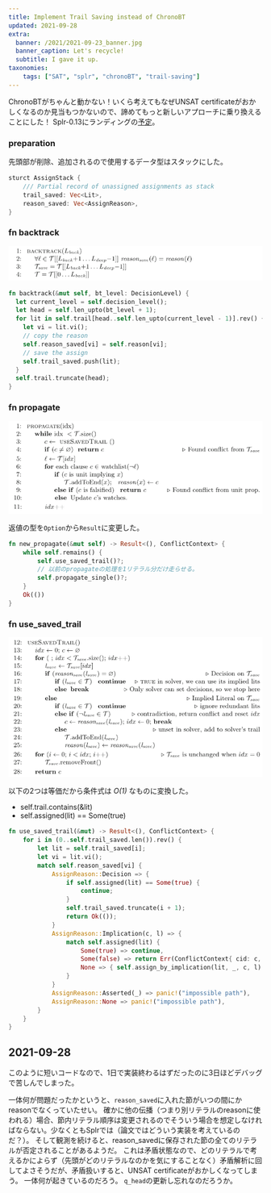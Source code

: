 ```yaml
---
title: Implement Trail Saving instead of ChronoBT
updated: 2021-09-28
extra:
  banner: /2021/2021-09-23_banner.jpg
  banner_caption: Let's recycle!
  subtitle: I gave it up.
taxonomies:
    tags: ["SAT", "splr", "chronoBT", "trail-saving"]
---
```

ChronoBTがちゃんと動かない！いくら考えてもなぜUNSAT certificateがおかしくなるのか見当もつかないので、諦めてもっと新しいアプローチに乗り換えることにした！
Splr-0.13にランディングの[予定](https://github.com/shnarazk/splr/pull/144)。

### preparation

先頭部が削除、追加されるので使用するデータ型はスタックにした。

```rust
sturct AssignStack {
    /// Partial record of unassigned assignments as stack
    trail_saved: Vec<Lit>,
    reason_saved: Vec<AssignReason>,
}
```

### fn backtrack

![](/2021/2021-09-23_Backtrack.png)

```rust
fn backtrack(&mut self, bt_level: DecisionLevel) {
  let current_level = self.decision_level();
  let head = self.len_upto(bt_level + 1);
  for lit in self.trail[head..self.len_upto(current_level - 1)].rev() {
    let vi = lit.vi();
    // copy the reason
    self.reason_saved[vi] = self.reason[vi];
    // save the assign
    self.trail_saved.push(lit);
  }
  self.trail.truncate(head);
}
```

### fn propagate

![](/2021/2021-09-23_Propagate.png)

返値の型を`Option`から`Result`に変更した。

```rust
fn new_propagate(&mut self) -> Result<(), ConflictContext> {
    while self.remains() {
        self.use_saved_trail()?;
        // 以前のpropagateの処理を1リテラル分だけ走らせる。
        self.propagate_single()?;
    }
    Ok(())
}
```
### fn use_saved_trail

![](/2021/2021-09-23_UseSavedTrail.png)

以下の2つは等価だから条件式は <i>O(1)</i> なものに変換した。
- self.trail.contains(&lit)
- self.assigned(lit) == Some(true)

```rust
fn use_saved_trail(&mut) -> Result<(), ConflictContext> {
    for i in (0..self.trail_saved.len()).rev() {
        let lit = self.trail_saved[i];
        let vi = lit.vi();
        match self.reason_saved[vi] {
            AssignReason::Decision => {
                if self.assigned(lit) == Some(true) {
                    continue;
                }
                self.trail_saved.truncate(i + 1);
                return Ok(());
            }
            AssignReason::Implication(c, l) => {
                match self.assigned(lit) {
                    Some(true) => continue,
                    Some(false) => return Err(ConflictContext{ cid: c, link: l}),
                    None => { self.assign_by_implication(lit, _, c, l) }
                }
            }
            AssignReason::Asserted(_) => panic!("impossible path"),
            AssignReason::None => panic!("impossible path"),
        }
    }
}
```

## 2021-09-28

このように短いコードなので、1日で実装終わるはずだったのに3日ほどデバッグで苦しんでしまった。

一体何が問題だったかというと、`reason_saved`に入れた節がいつの間にかreasonでなくっていたせい。
確かに他の伝播（つまり別リテラルのreasonに使われる）場合、節内リテラル順序は変更されるのでそういう場合を想定しなければならない。少なくともSplrでは（論文ではどういう実装を考えているのだ？）。
そして観測を続けると、reason_savedに保存された節の全てのリテラルが否定されることがあるようだ。
これは矛盾状態なので、どのリテラルで考えるかによらず（先頭がどのリテラルなのかを気にすることなく）矛盾解析に回してよさそうだが、矛盾扱いすると、UNSAT certificateがおかしくなってしまう。
一体何が起きているのだろう。
`q_head`の更新し忘れなのだろうか。



